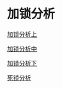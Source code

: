 # 加锁分析

[加锁分析上](https://mp.weixin.qq.com/s?__biz=MzIxNTQ3NDMzMw==&mid=2247484169&idx=1&sn=f06eac890ea0f0810cedd6a2ca62fdd3&chksm=97968afba0e103ed979f2c0e75448cc78c42b094a895e1d43eb9cd81da97c013146621e422ea&scene=21#wechat_redirect)

[加锁分析中](https://mp.weixin.qq.com/s?__biz=MzIxNTQ3NDMzMw==&mid=2247484175&idx=1&sn=4c76fe1af7f34b3278e24fef2a91419f&chksm=97968afda0e103ebb04d6567170d2069af2b405b5b7177b461dce36698f1f79432ec0ff91c18&scene=21#wechat_redirect)

[加锁分析下](https://mp.weixin.qq.com/s?__biz=MzIxNTQ3NDMzMw==&mid=2247484194&idx=1&sn=26ce4a68683eee98eac143911d44e211&chksm=97968ad0a0e103c6d29e2a416ed05793190a9290a5445c6b0ec16c08cf4a48c54f6b5486f133&scene=21#wechat_redirect)

[死锁分析](https://mp.weixin.qq.com/s?__biz=MzIxNTQ3NDMzMw==&mid=2247484213&idx=1&sn=ed15932e0d0562ad3d777733dd364201&chksm=97968ac7a0e103d1d2541385821b198ade96d31d500f35d105668c91a9d68809d83275c4286e&scene=21#wechat_redirect)